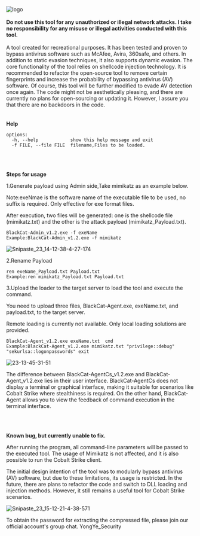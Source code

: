 <br><br>
![logo](https://github.com/YongYe-Security/BlackCat/assets/90460865/9af9e436-d26a-4efc-8200-d40f0d895a1b)
<br>
<br>
**Do not use this tool for any unauthorized or illegal network attacks. I take no responsibility for any misuse or illegal activities conducted with this tool.**
<br>
<br>
A tool created for recreational purposes. It has been tested and proven to bypass antivirus software such as McAfee, Avira, 360safe, and others. In addition to static evasion techniques, it also supports dynamic evasion. The core functionality of the tool relies on shellcode injection technology.
It is recommended to refactor the open-source tool to remove certain fingerprints and increase the probability of bypassing antivirus (AV) software. Of course, this tool will be further modified to evade AV detection once again.
The code might not be aesthetically pleasing, and there are currently no plans for open-sourcing or updating it. However, I assure you that there are no backdoors in the code.  
<br>
<br>
**Help**

```
options:
  -h, --help            show this help message and exit
  -f FILE, --file FILE  filename,Files to be loaded.
```

<br>
<br>

**Steps for usage**

1.Generate payload using Admin side,Take mimikatz as an example below.

Note:exeNmae is the software name of the executable file to be used, no suffix is required. Only effective for exe format files.

After execution, two files will be generated: one is the shellcode file (mimikatz.txt) and the other is the attack payload (mimikatz_Payload.txt).

```
BlackCat-Admin_v1.2.exe -f exeName
Example:BlackCat-Admin_v1.2.exe -f mimikatz
```

![Snipaste_23_14-12-38-4-27-174](https://github.com/YongYe-Security/BlackCat/assets/90460865/f59fc9e4-1086-4333-8267-07376af7c26c)


2.Rename Payload

```
ren exeName_Payload.txt Payload.txt
Example:ren mimikatz_Payload.txt Payload.txt
```

3.Upload the loader to the target server to load the tool and execute the command.

You need to upload three files, BlackCat-Agent.exe, exeName.txt, and payload.txt, to the target server.

Remote loading is currently not available. Only local loading solutions are provided.

```
BlackCat-Agent_v1.2.exe exeName.txt  cmd
Example:BlackCat-Agent_v1.2.exe mimikatz.txt "privilege::debug" "sekurlsa::logonpasswords" exit
```

![23-13-45-31-51](https://github.com/YongYe-Security/BlackCat/assets/90460865/ecd81dce-226e-4214-bacc-53650b6ef500)


The difference between BlackCat-AgentCs_v1.2.exe and BlackCat-Agent_v1.2.exe lies in their user interface. BlackCat-AgentCs does not display a terminal or graphical interface, making it suitable for scenarios like Cobalt Strike where stealthiness is required. On the other hand, BlackCat-Agent allows you to view the feedback of command execution in the terminal interface.

<br>
<br>

**Known bug, but currently unable to fix.**

After running the program, all command-line parameters will be passed to the executed tool. The usage of Mimikatz is not affected, and it is also possible to run the Cobalt Strike client.

The initial design intention of the tool was to modularly bypass antivirus (AV) software, but due to these limitations, its usage is restricted. In the future, there are plans to refactor the code and switch to DLL loading and injection methods. However, it still remains a useful tool for Cobalt Strike scenarios.

![Snipaste_23_15-12-21-4-38-571](https://github.com/YongYe-Security/BlackCat/assets/90460865/b87873cb-d799-4be9-80f6-100e8a5ee99e)




To obtain the password for extracting the compressed file, please join our official account's group chat.  YongYe_Security

